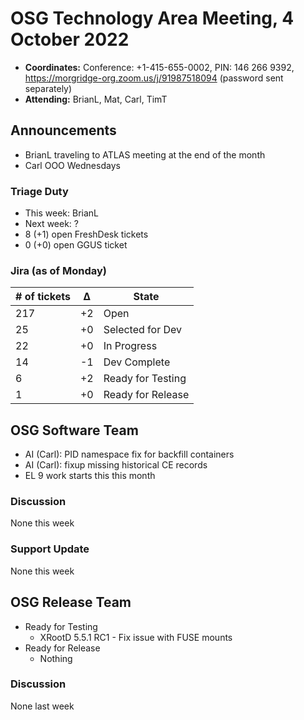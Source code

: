 # OSG Technology Area Meeting, 4 October 2022

-   **Coordinates:** Conference: +1-415-655-0002, PIN: 146 266 9392,
    <https://morgridge-org.zoom.us/j/91987518094> (password sent separately)
-   **Attending:** BrianL, Mat, Carl, TimT

## Announcements

-   BrianL traveling to ATLAS meeting at the end of the month
-   Carl OOO Wednesdays

### Triage Duty

-   This week: BrianL
-   Next week: ?
-   8 (+1) open FreshDesk tickets
-   0 (+0) open GGUS ticket

### Jira (as of Monday)

| # of tickets | &Delta; | State             |
|--------------|---------|-------------------|
| 217          | +2      | Open              |
| 25           | +0      | Selected for Dev  |
| 22           | +0      | In Progress       |
| 14           | -1      | Dev Complete      |
| 6            | +2      | Ready for Testing |
| 1            | +0      | Ready for Release |

## OSG Software Team

-  AI (Carl): PID namespace fix for backfill containers
-  AI (Carl): fixup missing historical CE records
-  EL 9 work starts this this month

### Discussion

None this week

### Support Update

None this week

## OSG Release Team

-   Ready for Testing
    -   XRootD 5.5.1 RC1 - Fix issue with FUSE mounts
-   Ready for Release
    -   Nothing

### Discussion

None last week

